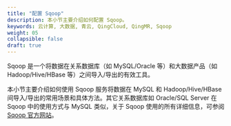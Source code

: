 ```yaml
---
title: "配置 Sqoop"
description: 本小节主要介绍如何配置 Sqoop。 
keywords: 云计算, 大数据, 青云, QingCloud, QingMR, Sqoop
weight: 05
collapsible: false
draft: true
---
```


Sqoop 是一个将数据在关系数据库（如 MySQL/Oracle 等）和大数据产品（如 Hadoop/Hive/HBase 等）之间导入/导出的有效工具。

本小节主要介绍如何使用 Sqoop 服务将数据在 MySQL 和 Hadoop/Hive/HBase 间导入/导出的常用场景和具体方法。其它关系数据库如 Oracle/SQL Server 在 Sqoop 中的使用方式与 MySQL 类似，关于 Sqoop 使用的所有详细信息，可参阅 [Sqoop 官方网站](https://sqoop.apache.org/docs/1.4.6/SqoopUserGuide.html)。
